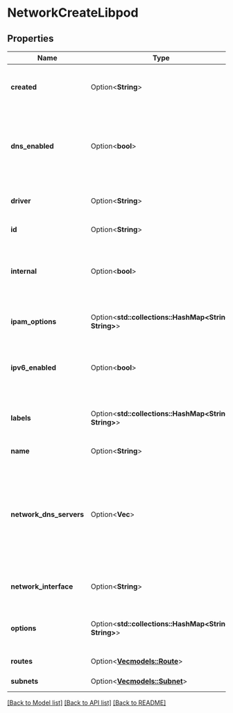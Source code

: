 # NetworkCreateLibpod

## Properties

Name | Type | Description | Notes
------------ | ------------- | ------------- | -------------
**created** | Option<**String**> | Created contains the timestamp when this network was created. | [optional]
**dns_enabled** | Option<**bool**> | DNSEnabled is whether name resolution is active for container on this Network. Only supported with the bridge driver. | [optional]
**driver** | Option<**String**> | Driver for this Network, e.g. bridge, macvlan... | [optional]
**id** | Option<**String**> | ID of the Network. | [optional]
**internal** | Option<**bool**> | Internal is whether the Network should not have external routes to public or other Networks. | [optional]
**ipam_options** | Option<**std::collections::HashMap<String, String>**> | IPAMOptions contains options used for the ip assignment. | [optional]
**ipv6_enabled** | Option<**bool**> | IPv6Enabled if set to true an ipv6 subnet should be created for this net. | [optional]
**labels** | Option<**std::collections::HashMap<String, String>**> | Labels is a set of key-value labels that have been applied to the Network. | [optional]
**name** | Option<**String**> | Name of the Network. | [optional]
**network_dns_servers** | Option<**Vec<String>**> | List of custom DNS server for podman's DNS resolver at network level, all the containers attached to this network will consider resolvers configured at network level. | [optional]
**network_interface** | Option<**String**> | NetworkInterface is the network interface name on the host. | [optional]
**options** | Option<**std::collections::HashMap<String, String>**> | Options is a set of key-value options that have been applied to the Network. | [optional]
**routes** | Option<[**Vec<models::Route>**](Route.md)> | Routes to use for this network. | [optional]
**subnets** | Option<[**Vec<models::Subnet>**](Subnet.md)> | Subnets to use for this network. | [optional]

[[Back to Model list]](../README.md#documentation-for-models) [[Back to API list]](../README.md#documentation-for-api-endpoints) [[Back to README]](../README.md)


